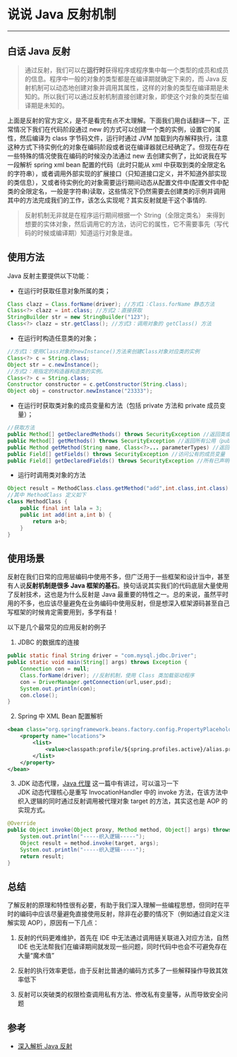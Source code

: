 # 说说 Java 反射机制
---


## 白话 Java 反射

> 通过反射，我们可以在**运行时**获得程序或程序集中每一个类型的成员和成员的信息。程序中一般的对象的类型都是在编译期就确定下来的，而 Java 反射机制可以动态地创建对象并调用其属性，这样的对象的类型在编译期是未知的。所以我们可以通过反射机制直接创建对象，即使这个对象的类型在编译期是未知的。

上面是反射的官方定义，是不是看完有点不太理解。下面我们用白话翻译一下，正常情况下我们在代码阶段通过 new 的方式可以创建一个类的实例，设置它的属性，然后编译为 class 字节码文件，运行时通过 JVM 加载到内存解释执行，注意这种方式下待实例化的对象在编码阶段或者说在编译器就已经确定了。但现在存在一些特殊的情况使我在编码的时候没办法通过 new 去创建实例了，比如说我在写一段解析 spring xml bean 配置的代码（此时只能从 xml 中获取到类的全限定名的字符串），或者调用外部实现的扩展接口（只知道接口定义，并不知道外部实现的类信息），又或者待实例化的对象需要运行期间动态从配置文件中(配置文件中配类的全限定名，一般是字符串)读取，这些情况下仍然需要去创建类的示例并调用其中的方法完成我们的工作，该怎么实现呢？其实反射就是干这个事情的.

> 反射机制无非就是在程序运行期间根据一个 String（全限定类名） 来得到想要的实体对象，然后调用它的方法，访问它的属性，它不需要事先（写代码的时候或编译期）知道运行对象是谁。

## 使用方法

Java 反射主要提供以下功能：

- 在运行时获取任意对象所属的类；       
```java
Class clazz = Class.forName(driver); //方式1：Class.forName 静态方法
Class<?> clazz = int.class; //方式2：直接获取
StringBuilder str = new StringBuilder("123");
Class<?> clazz = str.getClass(); //方式3：调用对象的 getClass() 方法
```

- 在运行时构造任意类的对象；      
```java
//方式1：使用Class对象的newInstance()方法来创建Class对象对应类的实例
Class<?> c = String.class;
Object str = c.newInstance(); 
//方式2：用指定的构造器构造类的实例。
Class<?> c = String.class;
Constructor constructor = c.getConstructor(String.class);
Object obj = constructor.newInstance("23333");
```

- 在运行时获取类对象的成员变量和方法（包括 private 方法和 private 成员变量）；      
```java
//获取方法
public Method[] getDeclaredMethods() throws SecurityException //返回类或接口声明的所有方法，包括公共、保护、默认（包）访问和私有方法，但不包括继承的方法。
public Method[] getMethods() throws SecurityException //返回所有公用（public）方法
public Method getMethod(String name, Class<?>... parameterTypes) //返回特定名称的方法
public Field[] getFields() throws SecurityException //访问公有的成员变量
public Field[] getDeclaredFields() throws SecurityException //所有已声明的成员变量，但不能得到其父类的成员变量
```

- 运行时调用类对象的方法         
```java
Object result = MethodClass.class.getMethod("add",int.class,int.class).invoke(MethodClass.class.newInstance(),1,4);
//其中 MethodClass 定义如下
class MethodClass {
    public final int lala = 3;
    public int add(int a,int b) {
        return a+b;
    }
}
```


## 使用场景

反射在我们日常的应用层编码中使用不多，但广泛用于一些框架和设计当中，甚至有人说**反射机制是很多 Java 框架的基石**。换句话说其实我们的代码底层大量使用了反射技术，这也是为什么反射是 Java 最重要的特性之一。总的来说，虽然平时用的不多，也应该尽量避免在业务编码中使用反射，但是想深入框架源码甚至自己写框架的时候肯定需要用到，多学有益！

以下是几个最常见的应用反射的例子

1. JDBC 的数据库的连接    
```java
public static final String driver = "com.mysql.jdbc.Driver";
public static void main(String[] args) throws Exception {  
    Connection con = null; 
    Class.forName(driver); //反射机制，使用 Class 类加载驱动程序
    con = DriverManager.getConnection(url,user,psd);  
    System.out.println(con);  
    con.close(); 
}
```

2. Spring 中 XML Bean 配置解析    
```xml
<bean class="org.springframework.beans.factory.config.PropertyPlaceholderConfigurer">
    <property name="locations">
        <list>
            <value>classpath:profile/${spring.profiles.active}/alias.properties</value>
        </list>
    </property>
</bean>
```

3. JDK 动态代理，[Java 代理](https://jverson.com/thinking-in-java/JDK%20%E4%BB%A3%E7%90%86%E5%8F%8A%20CGLib%20%E4%BB%A3%E7%90%86.html) 这一篇中有讲过，可以温习一下    
JDK 动态代理核心是重写 InvocationHandler 中的 invoke 方法，在该方法中织入逻辑的同时通过反射调用被代理对象 target 的方法，其实这也是 AOP 的实现方式。 
```java
@Override
public Object invoke(Object proxy, Method method, Object[] args) throws Throwable {
    System.out.println("-----织入逻辑-----");
    Object result = method.invoke(target, args);
    System.out.println("-----织入逻辑-----");
    return result;
}
```


## 总结

了解反射的原理和特性很有必要，有助于我们深入理解一些编程思想，但同时在平时的编码中应该尽量避免直接使用反射，除非在必要的情况下（例如通过自定义注解实现 AOP），原因有一下几点：

1. 反射的代码更难维护，首先在 IDE 中无法通过调用链关联进入对应方法，自然 IDE 也无法帮我们在编译期间就发现一些问题，同时代码中也会不可避免存在大量“魔术值”

2. 反射的执行效率更低，由于反射比普通的编码方式多了一些解释操作导致其效率低下

3. 反射可以突破类的权限检查调用私有方法、修改私有变量等，从而导致安全问题

## 参考

- [深入解析 Java 反射](https://www.sczyh30.com/posts/Java/java-reflection-1/)



